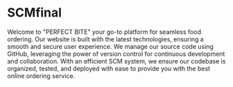 # SCMfinal
Welcome to "PERFECT BITE" your go-to platform for seamless food ordering. Our website is built with the latest technologies, ensuring a smooth and secure user experience. We manage our source code using GitHub, leveraging the power of version control for continuous development and collaboration. With an efficient SCM system, we ensure our codebase is organized, tested, and deployed with ease to provide you with the best online ordering service.
